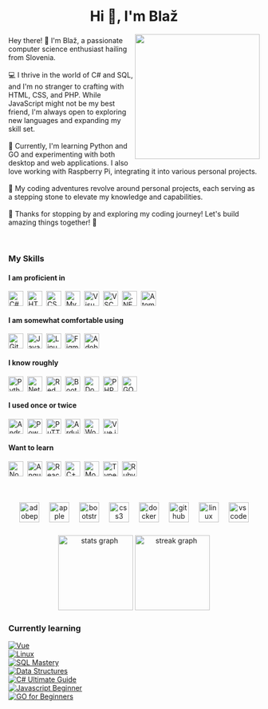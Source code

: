 <h1 align="center">Hi 👋, I'm Blaž</h1>
<img align="right" height="250" src="https://user-images.githubusercontent.com/74038190/225813708-98b745f2-7d22-48cf-9150-083f1b00d6c9.gif"  />

###

<p align="left">Hey there! 👋 I'm Blaž, a passionate computer science enthusiast hailing from Slovenia.<br><br>  
💻 I thrive in the world of C# and SQL, and I'm no stranger to crafting with HTML, CSS, and PHP. While JavaScript might not be my best friend, I'm always open to exploring new languages and expanding my skill set.<br><br>  
🐍 Currently, I'm learning Python and GO and experimenting with both desktop and web applications. I also love working with Raspberry Pi, integrating it into various personal projects.<br><br>  
🚀 My coding adventures revolve around personal projects, each serving as a stepping stone to elevate my knowledge and capabilities.<br><br>  
👀 Thanks for stopping by and exploring my coding journey! Let's build amazing things together! 🚀</p><br>

###

### My Skills

#### I am proficient in
<div align="left" style="display: flex; flex-wrap: wrap; gap: 8px; align-items: center;">
  <img src="https://cdn.jsdelivr.net/gh/devicons/devicon/icons/csharp/csharp-original.svg" height="30" width="30" alt="C# logo" />
  <img src="https://cdn.jsdelivr.net/gh/devicons/devicon/icons/html5/html5-original.svg" height="30" width="30" alt="HTML5 logo" />
  <img src="https://cdn.jsdelivr.net/gh/devicons/devicon/icons/css3/css3-original.svg" height="30" width="30" alt="CSS3 logo" />
  <img src="https://cdn.simpleicons.org/mysql/4479A1" height="30" width="30" alt="MySQL logo" />
  <img src="https://cdn.jsdelivr.net/gh/devicons/devicon/icons/visualstudio/visualstudio-plain.svg" height="30" width="30" alt="Visual Studio logo" />
  <img src="https://cdn.jsdelivr.net/gh/devicons/devicon/icons/vscode/vscode-original.svg" height="30" width="30" alt="VSCode logo" />
  <img src="https://skillicons.dev/icons?i=dotnet" height="30" width="30" alt=".NET logo" />
  <img src="https://skillicons.dev/icons?i=atom" height="30" width="30" alt="Atom logo" />
</div>

#### I am somewhat comfortable using
<div align="left" style="display: flex; flex-wrap: wrap; gap: 8px; align-items: center;">
  <img src="https://skillicons.dev/icons?i=github" height="30" width="30" alt="GitHub logo" />
  <img src="https://cdn.jsdelivr.net/gh/devicons/devicon/icons/javascript/javascript-original.svg" height="30" width="30" alt="JavaScript logo" />
  <img src="https://cdn.jsdelivr.net/gh/devicons/devicon/icons/linux/linux-original.svg" height="30" width="30" alt="Linux logo" />
  <img src="https://skillicons.dev/icons?i=figma" height="30" width="30" alt="Figma logo" />
  <img src="https://cdn.simpleicons.org/adobephotoshop/31A8FF" height="30" width="30" alt="Adobe Photoshop logo" />
</div>

#### I know roughly
<div align="left" style="display: flex; flex-wrap: wrap; gap: 8px; align-items: center;">
  <img src="https://cdn.jsdelivr.net/gh/devicons/devicon/icons/python/python-original.svg" height="30" width="30" alt="Python logo" />
  <img src="https://cdn.simpleicons.org/netlify/00C7B7" height="30" width="30" alt="Netlify logo" />
  <img src="https://cdn.simpleicons.org/redhat/EE0000" height="30" width="30" alt="Red Hat logo" />
  <img src="https://cdn.simpleicons.org/bootstrap/7952B3" height="30" width="30" alt="Bootstrap logo" />
  <img src="https://cdn.simpleicons.org/docker/2496ED" height="30" width="30" alt="Docker logo" />
  <img src="https://cdn.jsdelivr.net/gh/devicons/devicon/icons/php/php-original.svg" height="30" width="30" alt="PHP logo" />
  <img src="https://icon.icepanel.io/Technology/svg/Go.svg" height="30" width="30" alt="GO logo" />
</div>

#### I used once or twice
<div align="left" style="display: flex; flex-wrap: wrap; gap: 8px; align-items: center; margin-bottom: 12px;">
  <img src="https://cdn.simpleicons.org/androidstudio/3DDC84" height="30" width="30" alt="Android Studio logo" />
  <img src="https://cdn.simpleicons.org/powershell/5391FE" height="30" width="30" alt="PowerShell logo" />
  <img src="https://cdn.jsdelivr.net/gh/devicons/devicon/icons/putty/putty-original.svg" height="30" width="30" alt="PuTTY logo" />
  <img src="https://cdn.simpleicons.org/arduino/00979D" height="30" width="30" alt="Arduino logo" />
  <img src="https://cdn.simpleicons.org/wordpress/21759B" height="30" width="30" alt="WordPress logo" />
  <img src="https://cdn.simpleicons.org/vuedotjs/4FC08D" height="30" width="30" alt="Vue.js logo" />
</div>

#### Want to learn
<div align="left" style="display: flex; flex-wrap: wrap; gap: 8px; align-items: center; margin-bottom: 12px;">
  <img src="https://cdn.simpleicons.org/nodedotjs/339933" height="30" width="30" alt="Node.js logo" />
  <img src="https://cdn.simpleicons.org/angular/DD0031" height="30" width="30" alt="AngularJS logo" />
  <img src="https://cdn.simpleicons.org/react/61DAFB" height="30" width="30" alt="React logo" />
  <img src="https://skillicons.dev/icons?i=cpp" height="30" width="30" alt="C++ logo" />
  <img src="https://cdn.simpleicons.org/mongodb/47A248" height="30" width="30" alt="MongoDB logo" />
  <img src="https://cdn.simpleicons.org/typescript/3178C6" height="30" width="30" alt="TypeScript logo" />
  <img src="https://cdn.simpleicons.org/ruby/CC342D" height="30" width="30" alt="Ruby logo" />
</div><br>

###

<div align="center">
  <img src="https://img.shields.io/badge/Adobe Premiere Pro-9999FF?logo=adobepremierepro&logoColor=black&style=for-the-badge" height="40" alt="adobepremierepro logo"  />
  <img width="12" />
  <img src="https://img.shields.io/badge/Apple-000000?logo=apple&logoColor=white&style=for-the-badge" height="40" alt="apple logo"  />
  <img width="12" />
  <img src="https://img.shields.io/badge/Bootstrap-7952B3?logo=bootstrap&logoColor=white&style=for-the-badge" height="40" alt="bootstrap logo"  />
  <img width="12" />
  <img src="https://img.shields.io/badge/CSS3-1572B6?logo=css3&logoColor=white&style=for-the-badge" height="40" alt="css3 logo"  />
  <img width="12" />
  <img src="https://img.shields.io/badge/Docker-2496ED?logo=docker&logoColor=white&style=for-the-badge" height="40" alt="docker logo"  />
  <img width="12" />
  <img src="https://img.shields.io/badge/GitHub-181717?logo=github&logoColor=white&style=for-the-badge" height="40" alt="github logo"  />
  <img width="12" />
  <img src="https://img.shields.io/badge/Linux-FCC624?logo=linux&logoColor=black&style=for-the-badge" height="40" alt="linux logo"  />
  <img width="12" />
  <img src="https://img.shields.io/badge/Visual Studio Code-007ACC?logo=visualstudiocode&logoColor=white&style=for-the-badge" height="40" alt="vscode logo"  />
</div>

###

<div align="center">
  <img src="https://github-readme-stats.vercel.app/api?username=HribernikBlaz&hide_title=false&hide_rank=false&show_icons=true&include_all_commits=true&count_private=true&disable_animations=false&theme=tokyonight&locale=en&hide_border=false&order=1" height="150" alt="stats graph"  />
  <img src="https://streak-stats.demolab.com?user=HribernikBlaz&locale=en&mode=daily&theme=tokyonight&hide_border=false&border_radius=5&date_format=M%20j%5B,%20Y%5D&order=3" height="150" alt="streak graph"  />
</div>

### Currently learning

<div align="left">
  <div>
    <a href="https://www.youtube.com/playlist?list=PL4cUxeGkcC9hYYGbV60Vq3IXYNfDk8At1">
      <img src="https://img.shields.io/badge/Vue-25%25-red?style=for-the-badge" alt="Vue">
    </a>
  </div>
  <div>
    <a href="https://www.udemy.com/course/complete-linux-training-course-to-get-your-dream-it-job/">
      <img src="https://img.shields.io/badge/Linux-25%25-red?style=for-the-badge" alt="Linux">
    </a>
  </div>
  <div>
    <a href="https://members.codewithmosh.com/courses/enrolled/525068">
      <img src="https://img.shields.io/badge/SQL%20Mastery-37%25-yellow?style=for-the-badge" alt="SQL Mastery">
    </a>
  </div>
  <div>
    <a href="https://www.youtube.com/playlist?list=PL2_aWCzGMAwI3W_JlcBbtYTwiQSsOTa6P">
      <img src="https://img.shields.io/badge/Data%20Structures-31%25-red?style=for-the-badge" alt="Data Structures">
    </a>
  </div>
  <div>
    <a href="https://www.udemy.com/course/c-sharp-oop-ultimate-guide-project-master-class/">
      <img src="https://img.shields.io/badge/C%23%20Ultimate%20Guide-38%25-yellow?style=for-the-badge" alt="C# Ultimate Guide">
    </a>
  </div>
  <div>
    <a href="https://www.youtube.com/watch?v=lfmg-EJ8gm4">
      <img src="https://img.shields.io/badge/Javascript%20Beginner-38%25-yellow?style=for-the-badge" alt="Javascript Beginner">
    </a>
      <div>
    <a href="https://www.youtube.com/watch?v=etSN4X_fCnM&list=PL4cUxeGkcC9gC88BEo9czgyS72A3doDeM">
      <img src="https://img.shields.io/badge/GO%20Beginner-100%25-green?style=for-the-badge" alt="GO for Beginners">
    </a>
  </div>
</div>

